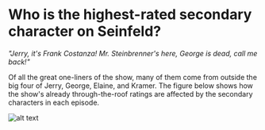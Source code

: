 #  Who is the highest-rated secondary character on Seinfeld?
*"Jerry, it's Frank Costanza! Mr. Steinbrenner's here, George is dead, call me back!"*

Of all the great one-liners of the show, many of them come from outside the big four of Jerry, George, Elaine, and Kramer. The figure below shows how the show's already through-the-roof ratings are affected by the secondary characters in each episode.

![alt text](https://media.giphy.com/media/ie4fEHT4krdDO/giphy.gif "Kramerica Industries")
